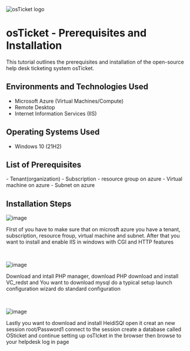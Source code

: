 
<img src="https://i.imgur.com/Clzj7Xs.png" alt="osTicket logo"/>
</p>

<h1>osTicket - Prerequisites and Installation</h1>
This tutorial outlines the prerequisites and installation of the open-source help desk ticketing system osTicket.<br />




<h2>Environments and Technologies Used</h2>

- Microsoft Azure (Virtual Machines/Compute)
- Remote Desktop
- Internet Information Services (IIS)

<h2>Operating Systems Used </h2>

- Windows 10</b> (21H2)

<h2>List of Prerequisites</h2>
- Tenant(organization)
- Subscription 
- resource group on azure
- Virtual machine on azure
- Subnet on azure 

<h2>Installation Steps</h2>

<p>
<img 

![image](https://github.com/ab2315/osticket-prereqs/assets/139497276/8fb196e0-4129-4639-bd8f-beb19842ecb1)





</p>
<p>
FIrst of you have to make sure that on microsft azure you have a tenant, subscription, resource froup, virtual machine and subnet. After that you want to install and enable IIS in windows with CGI and HTTP features 
</p>
<br />

<p>

![image](https://github.com/ab2315/osticket-prereqs/assets/139497276/92734cc6-8fa4-4ae9-89f8-dc69804c5144)

</p>
<p>
Download and intall PHP manager, download PHP download and install VC_redst and You want to download mysql do a typical setup launch configuration wizard do standard configuration 
</p>
<br />

<p>

![image](https://github.com/ab2315/osticket-prereqs/assets/139497276/6e6e0042-ddf9-4028-bdc9-982ffe776115)

</p>
<p>
Lastly you want to download and install HeidiSQl open it creat an new session root/Password1 connect to the session create a database called OSticket and continue setting up osTIcket in the browser then browse to your helpdesk log in page 
</p>
<br />
